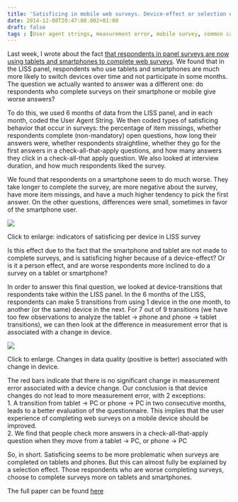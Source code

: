 ```yaml
---
title: 'Satisficing in mobile web surveys. Device-effect or selection effect?'
date: 2014-12-08T20:47:00.002+01:00
draft: false
tags : [User agent strings, measurement error, mobile survey, common causes of survey error, data quality, mixed mode, panel survey]
---
```


  
Last week, I wrote about the fact [that respondents in panel surveys are now using tablets and smartphones to complete web surveys](https://www.peterlugtig.com/2014/12/what-devices-do-respondents-use-over.html). We found that in the LISS panel, respondents who use tablets and smartphones are much more likely to switch devices over time and not participate in some months.  
The question we actually wanted to answer was a different one: do respondents who complete surveys on their smartphone or mobile give worse answers?  
  
To do this, we used 6 months of data from the LISS panel, and in each month, coded the User Agent String. We then coded types of satisficing behavior that occur in surveys: the percentage of item missings, whether respondents complete (non-mandatory) open questions, how long their answers were, whether respondents straightline, whether they go for the first answers in a check-all-that-apply questions, and how many answers they click in a check-all-that apply question. We also looked at interview duration, and how much respondents liked the survey.  
  
We found that respondents on a smartphone seem to do much worse. They take longer to complete the survey, are more negative about the survey, have more item missings, and have a much higher tendency to pick the first answer. On the other questions, differences were small, sometimes in favor of the smartphone user.  
  

[![](https://3.bp.blogspot.com/-ugtwA4jujIY/VIYBnhikpVI/AAAAAAAACs4/y_99X9lD1Aw/s1600/Slide1.jpg)](https://3.bp.blogspot.com/-ugtwA4jujIY/VIYBnhikpVI/AAAAAAAACs4/y_99X9lD1Aw/s1600/Slide1.jpg)

Click to enlarge: indicators of satisficing per device in LISS survey

Is this effect due to the fact that the smartphone and tablet are not made to complete surveys, and is satisficing higher because of a device-effect? Or is it a person effect, and are worse respondents more inclined to do a survey on a tablet or smartphone?  
  
In order to answer this final question, we looked at device-transitions that respondents take within the LISS panel. In the 6 months of the LISS, respondents can make 5 transitions from using 1 device in the one month, to another (or the same) device in the next. For 7 out of 9 transitions (we have too few observations to analyze the tablet -> phone and phone -> tablet transitions), we can then look at the difference in measurement error that is associated with a change in device.  
  

[![](https://3.bp.blogspot.com/-xyw5vo1H-28/VIYFOBkuBpI/AAAAAAAACtM/knp91jodOE4/s1600/plotbars3.png)](https://3.bp.blogspot.com/-xyw5vo1H-28/VIYFOBkuBpI/AAAAAAAACtM/knp91jodOE4/s1600/plotbars3.png)

Click to enlarge. Changes in data quality (positive is better) associated with change in device.

  
  
The red bars indicate that there is no significant change in measurement error associated with a device change. Our conclusion is that device changes do not lead to more measurement error, with 2 exceptions:  
1\. A transition from tablet -> PC or phone -> PC in two consecutive months, leads to a better evaluation of the questionnaire. This implies that the user experience of completing web surveys on a mobile device should be improved.  
2\. We find that people check more answers in a check-all-that-apply question when they move from a tablet -> PC, or phone -> PC  
  
So, in short. Satisficing seems to be more problematic when surveys are completed on tablets and phones. But this can almost fully be explained by a selection effect. Those respondents who are worse completing surveys, choose to complete surveys more on tablets and smartphones.  
  
The full paper can be found [here](https://www.dropbox.com/s/ew6rtantczkpi7y/Lugtig%20and%20Toepoel%20%28prepublication%29.pdf?dl=0)